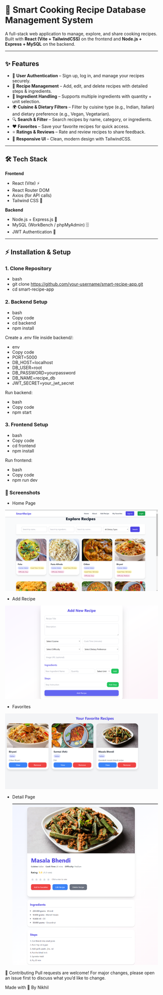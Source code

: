 # 🍳 Smart Cooking Recipe Database Management System

A full-stack web application to manage, explore, and share cooking recipes.  
Built with **React (Vite + TailwindCSS)** on the frontend and **Node.js + Express + MySQL** on the backend.  

---

## ✨ Features

- 🔐 **User Authentication** – Sign up, log in, and manage your recipes securely.
- 📖 **Recipe Management** – Add, edit, and delete recipes with detailed steps & ingredients.
- 🥗 **Ingredient Handling** – Supports multiple ingredients with quantity + unit selection.
- 🌍 **Cuisine & Dietary Filters** – Filter by cuisine type (e.g., Indian, Italian) and dietary preference (e.g., Vegan, Vegetarian).
- 🔍 **Search & Filter** – Search recipes by name, category, or ingredients.
- ❤️ **Favorites** – Save your favorite recipes for quick access.
- ⭐ **Ratings & Reviews** – Rate and review recipes to share feedback.
- 📱 **Responsive UI** – Clean, modern design with TailwindCSS.

---

## 🛠️ Tech Stack

**Frontend**  
- React (Vite) ⚡  
- React Router DOM  
- Axios (for API calls)  
- Tailwind CSS 🎨  

**Backend**  
- Node.js + Express.js 🚀  
- MySQL (WorkBench / phpMyAdmin) 🗄️  
- JWT Authentication 🔑  

---

## ⚡ Installation & Setup

### 1. Clone Repository
- bash
- git clone https://github.com/your-username/smart-recipe-app.git
- cd smart-recipe-app

### 2. Backend Setup
- bash
- Copy code
- cd backend
- npm install

Create a .env file inside backend/:
- env
- Copy code
- PORT=5000
- DB_HOST=localhost
- DB_USER=root
- DB_PASSWORD=yourpassword
- DB_NAME=recipe_db
- JWT_SECRET=your_jwt_secret

Run backend:
- bash
- Copy code
- npm start

### 3. Frontend Setup
- bash
- Copy code
- cd frontend
- npm install

Run frontend:
- bash
- Copy code
- npm run dev


### 📸 Screenshots

- Home Page

![Recipe Add Page](https://github.com/NikhilPatil5720/Smart-Recipe-DBMS/blob/main/RecipeHomepage.png?raw=true)

- Add Recipe

![Recipe Add Page](https://github.com/NikhilPatil5720/Smart-Recipe-DBMS/blob/main/RecipeAddpage.png?raw=true)

- Favorites

![Recipe Add Page](https://github.com/NikhilPatil5720/Smart-Recipe-DBMS/blob/main/RecipeFavpage.png?raw=true)

- Detail Page

  ![Recipe Add Page](https://github.com/NikhilPatil5720/Smart-Recipe-DBMS/blob/main/RecipeDetailpage.png?raw=true)


🤝 Contributing
Pull requests are welcome! For major changes, please open an issue first to discuss what you’d like to change.


Made with 💖 By Nikhil


